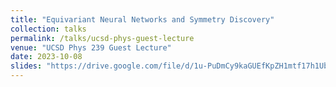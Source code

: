 ```yaml
---
title: "Equivariant Neural Networks and Symmetry Discovery"
collection: talks
permalink: /talks/ucsd-phys-guest-lecture
venue: "UCSD Phys 239 Guest Lecture"
date: 2023-10-08
slides: "https://drive.google.com/file/d/1u-PuDmCy9kaGUEfKpZH1mtf17h1UboUj/view?usp=sharing"
---
```

